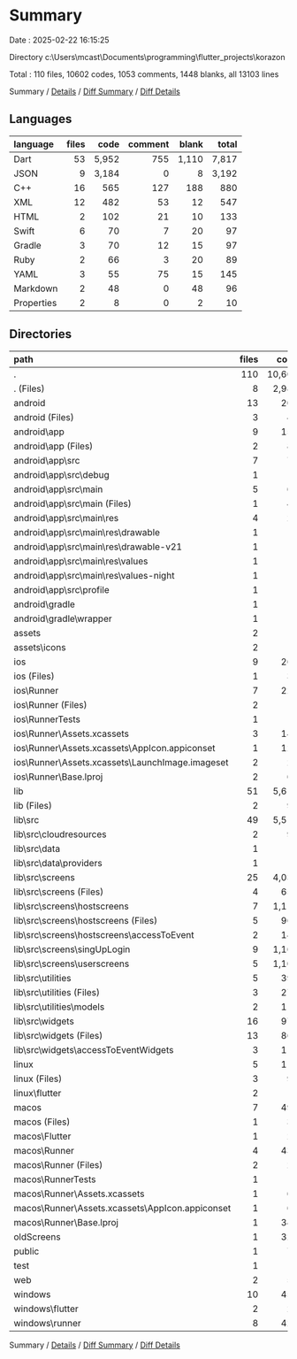 # Summary

Date : 2025-02-22 16:15:25

Directory c:\\Users\\mcast\\Documents\\programming\\flutter_projects\\korazon

Total : 110 files,  10602 codes, 1053 comments, 1448 blanks, all 13103 lines

Summary / [Details](details.md) / [Diff Summary](diff.md) / [Diff Details](diff-details.md)

## Languages
| language | files | code | comment | blank | total |
| :--- | ---: | ---: | ---: | ---: | ---: |
| Dart | 53 | 5,952 | 755 | 1,110 | 7,817 |
| JSON | 9 | 3,184 | 0 | 8 | 3,192 |
| C++ | 16 | 565 | 127 | 188 | 880 |
| XML | 12 | 482 | 53 | 12 | 547 |
| HTML | 2 | 102 | 21 | 10 | 133 |
| Swift | 6 | 70 | 7 | 20 | 97 |
| Gradle | 3 | 70 | 12 | 15 | 97 |
| Ruby | 2 | 66 | 3 | 20 | 89 |
| YAML | 3 | 55 | 75 | 15 | 145 |
| Markdown | 2 | 48 | 0 | 48 | 96 |
| Properties | 2 | 8 | 0 | 2 | 10 |

## Directories
| path | files | code | comment | blank | total |
| :--- | ---: | ---: | ---: | ---: | ---: |
| . | 110 | 10,602 | 1,053 | 1,448 | 13,103 |
| . (Files) | 8 | 2,982 | 75 | 64 | 3,121 |
| android | 13 | 205 | 63 | 27 | 295 |
| android (Files) | 3 | 41 | 2 | 9 | 52 |
| android\\app | 9 | 159 | 61 | 17 | 237 |
| android\\app (Files) | 2 | 86 | 10 | 8 | 104 |
| android\\app\\src | 7 | 73 | 51 | 9 | 133 |
| android\\app\\src\\debug | 1 | 3 | 4 | 1 | 8 |
| android\\app\\src\\main | 5 | 67 | 43 | 7 | 117 |
| android\\app\\src\\main (Files) | 1 | 41 | 11 | 1 | 53 |
| android\\app\\src\\main\\res | 4 | 26 | 32 | 6 | 64 |
| android\\app\\src\\main\\res\\drawable | 1 | 4 | 7 | 2 | 13 |
| android\\app\\src\\main\\res\\drawable-v21 | 1 | 4 | 7 | 2 | 13 |
| android\\app\\src\\main\\res\\values | 1 | 9 | 9 | 1 | 19 |
| android\\app\\src\\main\\res\\values-night | 1 | 9 | 9 | 1 | 19 |
| android\\app\\src\\profile | 1 | 3 | 4 | 1 | 8 |
| android\\gradle | 1 | 5 | 0 | 1 | 6 |
| android\\gradle\\wrapper | 1 | 5 | 0 | 1 | 6 |
| assets | 2 | 2 | 0 | 0 | 2 |
| assets\\icons | 2 | 2 | 0 | 0 | 2 |
| ios | 9 | 265 | 6 | 23 | 294 |
| ios (Files) | 1 | 33 | 2 | 10 | 45 |
| ios\\Runner | 7 | 225 | 2 | 9 | 236 |
| ios\\Runner (Files) | 2 | 13 | 0 | 3 | 16 |
| ios\\RunnerTests | 1 | 7 | 2 | 4 | 13 |
| ios\\Runner\\Assets.xcassets | 3 | 148 | 0 | 4 | 152 |
| ios\\Runner\\Assets.xcassets\\AppIcon.appiconset | 1 | 122 | 0 | 1 | 123 |
| ios\\Runner\\Assets.xcassets\\LaunchImage.imageset | 2 | 26 | 0 | 3 | 29 |
| ios\\Runner\\Base.lproj | 2 | 64 | 2 | 2 | 68 |
| lib | 51 | 5,614 | 682 | 1,023 | 7,319 |
| lib (Files) | 2 | 97 | 17 | 12 | 126 |
| lib\\src | 49 | 5,517 | 665 | 1,011 | 7,193 |
| lib\\src\\cloudresources | 2 | 97 | 59 | 29 | 185 |
| lib\\src\\data | 1 | 19 | 12 | 6 | 37 |
| lib\\src\\data\\providers | 1 | 19 | 12 | 6 | 37 |
| lib\\src\\screens | 25 | 4,032 | 476 | 684 | 5,192 |
| lib\\src\\screens (Files) | 4 | 654 | 40 | 76 | 770 |
| lib\\src\\screens\\hostscreens | 7 | 1,110 | 83 | 243 | 1,436 |
| lib\\src\\screens\\hostscreens (Files) | 5 | 961 | 71 | 188 | 1,220 |
| lib\\src\\screens\\hostscreens\\accessToEvent | 2 | 149 | 12 | 55 | 216 |
| lib\\src\\screens\\singUpLogin | 9 | 1,166 | 128 | 195 | 1,489 |
| lib\\src\\screens\\userscreens | 5 | 1,102 | 225 | 170 | 1,497 |
| lib\\src\\utilities | 5 | 390 | 45 | 136 | 571 |
| lib\\src\\utilities (Files) | 3 | 276 | 34 | 103 | 413 |
| lib\\src\\utilities\\models | 2 | 114 | 11 | 33 | 158 |
| lib\\src\\widgets | 16 | 979 | 73 | 156 | 1,208 |
| lib\\src\\widgets (Files) | 13 | 866 | 68 | 136 | 1,070 |
| lib\\src\\widgets\\accessToEventWidgets | 3 | 113 | 5 | 20 | 138 |
| linux | 5 | 110 | 33 | 44 | 187 |
| linux (Files) | 3 | 94 | 24 | 33 | 151 |
| linux\\flutter | 2 | 16 | 9 | 11 | 36 |
| macos | 7 | 495 | 6 | 26 | 527 |
| macos (Files) | 1 | 33 | 1 | 10 | 44 |
| macos\\Flutter | 1 | 24 | 3 | 4 | 31 |
| macos\\Runner | 4 | 431 | 0 | 8 | 439 |
| macos\\Runner (Files) | 2 | 20 | 0 | 6 | 26 |
| macos\\RunnerTests | 1 | 7 | 2 | 4 | 13 |
| macos\\Runner\\Assets.xcassets | 1 | 68 | 0 | 1 | 69 |
| macos\\Runner\\Assets.xcassets\\AppIcon.appiconset | 1 | 68 | 0 | 1 | 69 |
| macos\\Runner\\Base.lproj | 1 | 343 | 0 | 1 | 344 |
| oldScreens | 1 | 324 | 63 | 80 | 467 |
| public | 1 | 79 | 6 | 5 | 90 |
| test | 1 | 14 | 10 | 7 | 31 |
| web | 2 | 58 | 15 | 6 | 79 |
| windows | 10 | 454 | 94 | 143 | 691 |
| windows\\flutter | 2 | 26 | 9 | 11 | 46 |
| windows\\runner | 8 | 428 | 85 | 132 | 645 |

Summary / [Details](details.md) / [Diff Summary](diff.md) / [Diff Details](diff-details.md)